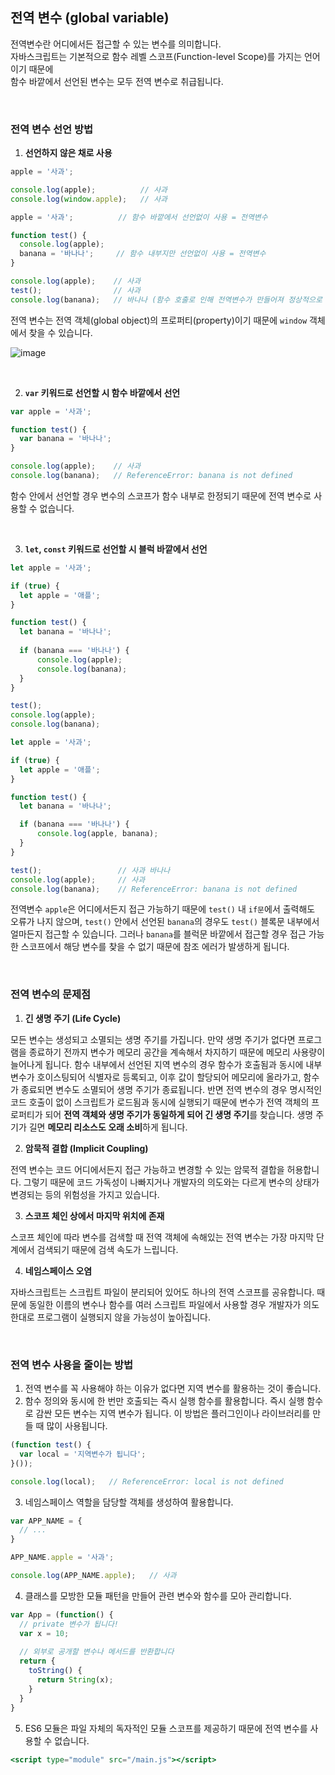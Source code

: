 ## 전역 변수 (global variable)

전역변수란 어디에서든 접근할 수 있는 변수를 의미합니다.<br />
자바스크립트는 기본적으로 함수 레벨 스코프(Function-level Scope)를 가지는 언어이기 때문에<br />
함수 바깥에서 선언된 변수는 모두 전역 변수로 취급됩니다.

<br /> 

### 전역 변수 선언 방법

1. **선언하지 않은 채로 사용**

```jsx
apple = '사과';

console.log(apple);          // 사과
console.log(window.apple);   // 사과
```

```jsx
apple = '사과';          // 함수 바깥에서 선언없이 사용 = 전역변수

function test() {
  console.log(apple);
  banana = '바나나';     // 함수 내부지만 선언없이 사용 = 전역변수
}

console.log(apple);    // 사과
test();                // 사과
console.log(banana);   // 바나나 (함수 호출로 인해 전역변수가 만들어져 정상적으로 출력!)
```

전역 변수는 전역 객체(global object)의 프로퍼티(property)이기 때문에 `window` 객체에서 찾을 수 있습니다.

![image](https://github.com/dev-junehee/front-interview-questions-archive/assets/116873887/89fd199f-13bc-44f7-8e1c-8d20867c8dbd)


<br />

2. **`var` 키워드로 선언할 시 함수 바깥에서 선언**

```jsx
var apple = '사과';

function test() {
  var banana = '바나나';
}

console.log(apple);    // 사과
console.log(banana);   // ReferenceError: banana is not defined
```

함수 안에서 선언할 경우 변수의 스코프가 함수 내부로 한정되기 때문에 전역 변수로 사용할 수 없습니다.

<br />

3. **`let`, `const` 키워드로 선언할 시 블럭 바깥에서 선언**

```jsx
let apple = '사과';

if (true) {
  let apple = '애플';
}

function test() {
  let banana = '바나나';
  
  if (banana === '바나나') {
      console.log(apple);
      console.log(banana);
  }
}

test();
console.log(apple);
console.log(banana);
```

```jsx
let apple = '사과';

if (true) {
  let apple = '애플';
}

function test() {
  let banana = '바나나';

  if (banana === '바나나') {
      console.log(apple, banana);
  }
}

test();                 // 사과 바나나
console.log(apple);     // 사과
console.log(banana);    // ReferenceError: banana is not defined
```
    
전역변수 `apple`은 어디에서든지 접근 가능하기 때문에 `test()` 내 `if문`에서 출력해도 오류가 나지 않으며, `test()` 안에서 선언된 `banana`의 경우도 `test()` 블록문 내부에서 얼마든지 접근할 수 있습니다. 그러나 `banana`를 블럭문 바깥에서 접근할 경우 접근 가능한 스코프에서 해당 변수를 찾을 수 없기 때문에 참조 에러가 발생하게 됩니다.
    
<br />

### 전역 변수의 문제점

1. **긴 생명 주기 (Life Cycle)**

모든 변수는 생성되고 소멸되는 생명 주기를 가집니다. 만약 생명 주기가 없다면 프로그램을 종료하기 전까지 변수가 메모리 공간을 계속해서 차지하기 때문에 메모리 사용량이 늘어나게 됩니다. 함수 내부에서 선언된 지역 변수의 경우 함수가 호출됨과 동시에 내부 변수가 호이스팅되어 식별자로 등록되고, 이후 값이 할당되어 메모리에 올라가고, 함수가 종료되면 변수도 소멸되어 생명 주기가 종료됩니다. 반면 전역 변수의 경우 명시적인 코드 호출이 없이 스크립트가 로드됨과 동시에 실행되기 때문에 변수가 전역 객체의 프로퍼티가 되어 **전역 객체와 생명 주기가 동일하게 되어 긴 생명 주기**를 찾습니다. 생명 주기가 길면 **메모리 리소스도 오래 소비**하게 됩니다.

2. **암묵적 결합 (Implicit Coupling)**

전역 변수는 코드 어디에서든지 접근 가능하고 변경할 수 있는 암묵적 결합을 허용합니다. 그렇기 때문에 코드 가독성이 나빠지거나 개발자의 의도와는 다르게 변수의 상태가 변경되는 등의 위험성을 가지고 있습니다.

3. **스코프 체인 상에서 마지막 위치에 존재**

스코프 체인에 따라 변수를 검색할 때 전역 객체에 속해있는 전역 변수는 가장 마지막 단계에서 검색되기 때문에 검색 속도가 느립니다.

4. **네임스페이스 오염**

자바스크립트는 스크립트 파일이 분리되어 있어도 하나의 전역 스코프를 공유합니다. 때문에 동일한 이름의 변수나 함수를 여러 스크립트 파일에서 사용할 경우 개발자가 의도한대로 프로그램이 실행되지 않을 가능성이 높아집니다.

<br />

### 전역 변수 사용을 줄이는 방법

1. 전역 변수를 꼭 사용해야 하는 이유가 없다면 지역 변수를 활용하는 것이 좋습니다.
2. 함수 정의와 동시에 한 번만 호출되는 즉시 실행 함수를 활용합니다. 즉시 실행 함수로 감싼 모든 변수는 지역 변수가 됩니다. 이 방법은 플러그인이나 라이브러리를 만들 때 많이 사용됩니다.

```jsx
(function test() {
  var local = '지역변수가 됩니다';
}());

console.log(local);   // ReferenceError: local is not defined
```

3. 네임스페이스 역할을 담당할 객체를 생성하여 활용합니다.

```jsx
var APP_NAME = {
  // ...
}

APP_NAME.apple = '사과';

console.log(APP_NAME.apple);   // 사과
```

4. 클래스를 모방한 모듈 패턴을 만들어 관련 변수와 함수를 모아 관리합니다.

```jsx
var App = (function() {
  // private 변수가 됩니다!
  var x = 10;
  
  // 외부로 공개할 변수나 메서드를 반환합니다
  return {
    toString() {
      return String(x);
    }
  }
}
```

5. ES6 모듈은 파일 자체의 독자적인 모듈 스코프를 제공하기 때문에 전역 변수를 사용할 수 없습니다.

```jsx
<script type="module" src="/main.js"></script>
```
